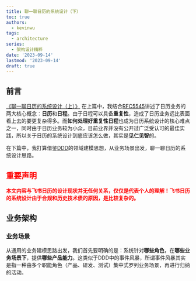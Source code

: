 ```yaml
---
title: 聊一聊日历的系统设计（下）
toc: true
authors:
  - kevinwu
tags:
  - architecture
series:
  - 架构设计精粹
date: '2023-09-14'
lastmod: '2023-09-14'
draft: true
---
```


## 前言
[《聊一聊日历的系统设计（上）》](../arch-calendar) 在上篇中，我结合[RFC5545](https://datatracker.ietf.org/doc/html/rfc5545)讲述了日历业务的两大核心概念：**日历**和**日程**。由于日程可以具备**重复性**，造成了日历业务远比表面看上去的要更复杂得多。而**如何处理好重复性日程**也成为日历系统设计的核心难点之一，同时由于日历业务较为小众，目前业界并没有公开过广泛受认可的最佳实践，所以关于日历的系统设计到底应该怎么做，其实是**见仁见智**的。

在下篇中，我打算借鉴[DDD](https://en.wikipedia.org/wiki/Domain-driven_design)的领域建模思想，从业务场景出发，聊一聊日历的系统设计思路。

## <font color="#FF0000">重要声明</font>
<font color="#FF0000"> **本文内容与飞书日历的设计现状并无任何关系，仅仅是代表个人的理解！飞书日历的系统设计由于合规和历史技术债的原因，是比较复杂的。** </font>

## 业务架构
### 业务场景
从通用的业务建模思路出发，我们首先要明确的是：系统针对**哪些角色**，在**哪些业务场景下**，提供**哪些产品能力**。这类似于DDD中的事件风暴，所谓事件风暴其实是指一种由多个职能角色（产品、研发、测试）集中式罗列业务场景，再进行归纳的活动。